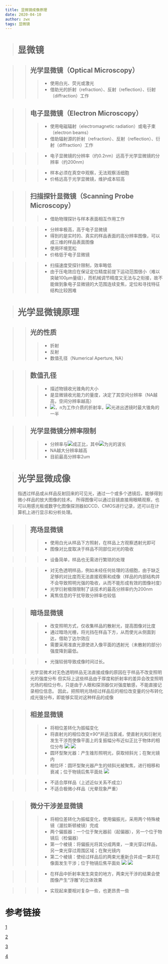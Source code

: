 ```yaml
---
title: 显微镜成像原理
date: 2020-04-10
author: zwx
tags: 显微镜
---
```


># 显微镜

>>## 光学显微镜（Optical Microscopy）
>>>- 使用白光、荧光或激光
>>>- 借助光的折射（refraction）、反射（reflection）、衍射（diffraction）工作

>>## 电子显微镜（Electron Microscopy）
>>>- 使用电磁辐射（electromagnetic radiation）或电子束（electron beams）
>>>- 借助辐射源的折射（refraction）、反射（reflection）、衍射（diffraction）工作

>>>- 电子显微镜的分辨率（约0.2nm）远高于光学显微镜的分辨率（约200nm）

>>>- 样本必须在真空中观察，无法观察活细胞
>>>- 价格远高于光学显微镜，维护成本较高

>>## 扫描探针显微镜（Scanning Probe Microscopy）
>>>- 借助物理探针与样本表面相互作用工作

>>>- 分辨率极高，高于电子显微镜
>>>- 得到的是实时的、真实的样品表面的高分辨率图像，可以成三维的样品表面图像
>>>- 使用环境宽松
>>>- 价格低于电子显微镜

>>>- 扫描速度受探针限制，效率略低
>>>- 由于压电效应在保证定位精度前提下运动范围很小（难以突破100μm量级），而机械调节精度又无法与之衔接，故不能做到象电子显微镜的大范围连续变焦，定位和寻找特征结构比较困难

># 光学显微镜原理

>>## 光的性质
>>>- 折射
>>>- 反射
>>>- 数值孔径（Numerical Aperture, NA）

>>## 数值孔径
>>>- 描述物镜收光锥角的大小
>>>- 是显微镜收光能力的量度，决定了其空间分辨率（NA越高，空间分辨率越高）
>>>- <img src="http://chart.googleapis.com/chart?cht=tx&chl= NA = n sin \theta" style="border:none;">，n为工作介质的折射率，<img src="http://chart.googleapis.com/chart?cht=tx&chl= \theta" style="border:none;">光进出透镜时最大锥角的一半

>>## 光学显微镜分辨率限制
>>>- 分辨率与<img src="http://chart.googleapis.com/chart?cht=tx&chl= \frac{\lambda}{2NA}" style="border:none;">成正比，其中<img src="http://chart.googleapis.com/chart?cht=tx&chl= \lambda" style="border:none;">为光的波长
>>>- NA越大分辨率越高
>>>- 目前最高分辨率2um

># 光学显微成像
>指透过样品或从样品反射回来的可见光，通过一个或多个透镜后，能够得到微小样品的放大图像的技术。
>所得图像可以通过目镜直接用眼睛观察，也可以用感光板或数字化图像探测器如CCD、CMOS进行记录，还可以在计算机上进行显示和分析处理。

>>## 亮场显微镜
>>>- 使用白光从样品下方照射，在样品上方观察透射光即可
>>>- 图像对比度取决于样品不同部位对光的吸收

>>>- 设备简单，样品也无需进行繁琐的处理

>>>- 对无色透明样品，例如未经任何处理的活细胞，由于缺乏足够的对比度而无法直接观察和成像（样品的内部结构并不会导致照明光强的吸收，从而不能形成有效的图像衬度）
>>>- 光学衍射极限限制了该技术的最高分辨率约为200nm
>>>- 离焦信息的干扰导致分辨率也较低

>>## 暗场显微镜
>>>- 改变照明方式，仅收集样品的散射光，提高图像对比度
>>>- 通过暗场光栅，将光挡在样品下方，从而使光从侧面到达，借助丁达尔效应
>>>- 需要采用准直光源使进入像平面的透射光（未散射的部分）强度降到最低。

>>>- 光强较弱导致成像时间过长。

>>光学显微术对无色透明样品无法直接成像的原因在于样品不改变照明光的强度分布
>>但实际上这些样品由于厚度和折射率的差异会改变照明光场的相位分布，只是由于人眼和探测器仅对强度敏感，不能直接记录相位信息。
>>因此，把照明光场经过样品后的相位改变量的分布转化成光强分布，即能够实现对这种样品的成像

>>## 相差显微镜
>>>- 将相位差转化为振幅变化
>>>- 将直射光的相位改变±90°并适当衰减，使直射光和衍射光发生干涉而使像平面上的复振幅分布近似正比于物体的相位分布
>>>![](https://raw.githubusercontent.com/huhuzwxy/huhuzwxy.github.io/master/assets/images/phase_contrast1.png)
>>>![](https://raw.githubusercontent.com/huhuzwxy/huhuzwxy.github.io/master/assets/images/phase_contrast2.png)
>>>- 圆环型聚光器：产生锥形照明光，获取倾斜光；在聚光镜内
>>>- 相位环：圆环型聚光器产生的倾斜光被聚焦，进行相移和衰减；位于物镜后焦平面处
>>>![](https://raw.githubusercontent.com/huhuzwxy/huhuzwxy.github.io/master/assets/images/phase_contrast3.png)

>>>- 不适合厚样品（上述近似关系不成立）
>>>- 不适合极微小样品（光晕现象严重）

>>## 微分干涉差显微镜
>>>- 将相位差转化为振幅变化，使用偏振光，采用两个特殊棱镜（渥拉斯顿棱镜）完成
>>>- 两个偏振器：一个位于聚光器前（起偏器），另一个位于物镜后（检偏器）
>>>- 第一个棱镜：将偏振光将其分成两束，一束光穿过样品，另一束光穿过周围区域；在聚光镜内
>>>- 第二个棱镜：使经过样品后的两束光重新合并成一束并在像面发生干涉；位于物镜后焦平面处
>>>![](https://raw.githubusercontent.com/huhuzwxy/huhuzwxy.github.io/master/assets/images/DIC1.png)
>>>![](https://raw.githubusercontent.com/huhuzwxy/huhuzwxy.github.io/master/assets/images/DIC2.png)

>>>- 在样品中折射率发生突变的地方，两束光干涉的结果会使图像产生“浮雕”的立体效果

>>>- 实现起来要相对复杂一些，也更昂贵一些

# 参考链接
[1](https://www.biodip.de/resources/teaching-material/contrasting-techniques/)

[2](https://bio.libretexts.org/Bookshelves/Microbiology/Book%3A_Microbiology_(Bruslind)/02%3A_Microscopes)

[3](https://studylib.net/doc/9094322/microscopy)

[4](https://brcf.medicine.umich.edu/wp-content/uploads/2019/12/2.TransLight_Microscopy.pdf)
















